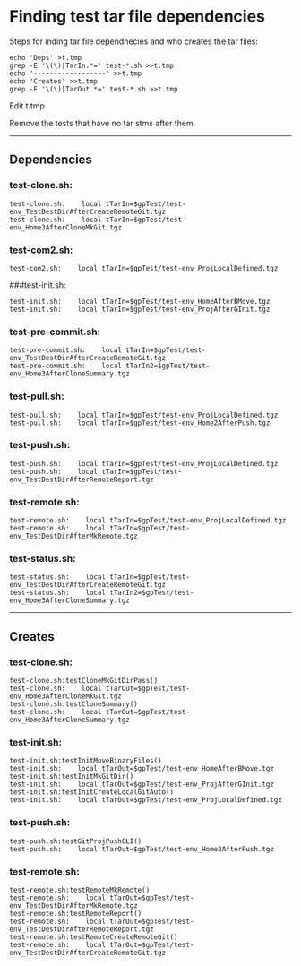 # Finding test tar file dependencies

Steps for inding tar file dependnecies and who creates the tar files:

    echo 'Deps' >t.tmp
    grep -E '\(\)|TarIn.*=' test-*.sh >>t.tmp
    echo '------------------' >>t.tmp
    echo 'Creates' >>t.tmp
    grep -E '\(\)|TarOut.*=' test-*.sh >>t.tmp

Edit t.tmp

Remove the tests that have no tar stms after them.

--------------------

## Dependencies

### test-clone.sh:

    test-clone.sh:    local tTarIn=$gpTest/test-env_TestDestDirAfterCreateRemoteGit.tgz
    test-clone.sh:    local tTarIn=$gpTest/test-env_Home3AfterCloneMkGit.tgz

### test-com2.sh:

    test-com2.sh:    local tTarIn=$gpTest/test-env_ProjLocalDefined.tgz

###test-init.sh:

    test-init.sh:    local tTarIn=$gpTest/test-env_HomeAfterBMove.tgz
    test-init.sh:    local tTarIn=$gpTest/test-env_ProjAfterGInit.tgz

### test-pre-commit.sh:

    test-pre-commit.sh:    local tTarIn=$gpTest/test-env_TestDestDirAfterCreateRemoteGit.tgz
    test-pre-commit.sh:    local tTarIn2=$gpTest/test-env_Home3AfterCloneSummary.tgz

### test-pull.sh:

    test-pull.sh:    local tTarIn=$gpTest/test-env_ProjLocalDefined.tgz
    test-pull.sh:    local tTarIn=$gpTest/test-env_Home2AfterPush.tgz

### test-push.sh:

    test-push.sh:    local tTarIn=$gpTest/test-env_ProjLocalDefined.tgz
    test-push.sh:    local tTarIn=$gpTest/test-env_TestDestDirAfterRemoteReport.tgz

### test-remote.sh:

    test-remote.sh:    local tTarIn=$gpTest/test-env_ProjLocalDefined.tgz
    test-remote.sh:    local tTarIn=$gpTest/test-env_TestDestDirAfterMkRemote.tgz

### test-status.sh:

    test-status.sh:    local tTarIn=$gpTest/test-env_TestDestDirAfterCreateRemoteGit.tgz
    test-status.sh:    local tTarIn2=$gpTest/test-env_Home3AfterCloneSummary.tgz

------------------

## Creates

### test-clone.sh:

    test-clone.sh:testCloneMkGitDirPass()
    test-clone.sh:    local tTarOut=$gpTest/test-env_Home3AfterCloneMkGit.tgz
    test-clone.sh:testCloneSummary()
    test-clone.sh:    local tTarOut=$gpTest/test-env_Home3AfterCloneSummary.tgz

### test-init.sh:

    test-init.sh:testInitMoveBinaryFiles()
    test-init.sh:    local tTarOut=$gpTest/test-env_HomeAfterBMove.tgz
    test-init.sh:testInitMkGitDir()
    test-init.sh:    local tTarOut=$gpTest/test-env_ProjAfterGInit.tgz
    test-init.sh:testInitCreateLocalGitAuto()
    test-init.sh:    local tTarOut=$gpTest/test-env_ProjLocalDefined.tgz

### test-push.sh:

    test-push.sh:testGitProjPushCLI()
    test-push.sh:    local tTarOut=$gpTest/test-env_Home2AfterPush.tgz

### test-remote.sh:

    test-remote.sh:testRemoteMkRemote()
    test-remote.sh:    local tTarOut=$gpTest/test-env_TestDestDirAfterMkRemote.tgz
    test-remote.sh:testRemoteReport()
    test-remote.sh:    local tTarOut=$gpTest/test-env_TestDestDirAfterRemoteReport.tgz
    test-remote.sh:testRemoteCreateRemoteGit()
    test-remote.sh:    local tTarOut=$gpTest/test-env_TestDestDirAfterCreateRemoteGit.tgz
